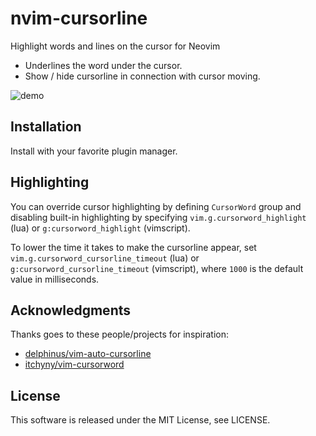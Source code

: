 # nvim-cursorline

Highlight words and lines on the cursor for Neovim 

- Underlines the word under the cursor.
- Show / hide cursorline in connection with cursor moving.

![demo](https://user-images.githubusercontent.com/42740055/102508634-f4d26c80-40c8-11eb-90af-142a7a63837d.gif)

## Installation
Install with your favorite plugin manager.

## Highlighting
You can override cursor highlighting by defining `CursorWord` group and disabling built-in highlighting by specifying `vim.g.cursorword_highlight` (lua) or `g:cursorword_highlight` (vimscript).

To lower the time it takes to make the cursorline appear, set `vim.g.cursorword_cursorline_timeout` (lua) or `g:cursorword_cursorline_timeout` (vimscript), where `1000` is the default value in milliseconds.

## Acknowledgments
Thanks goes to these people/projects for inspiration:

- [delphinus/vim-auto-cursorline](https://github.com/delphinus/vim-auto-cursorline)
- [itchyny/vim-cursorword](https://github.com/itchyny/vim-cursorword)

## License
This software is released under the MIT License, see LICENSE.
